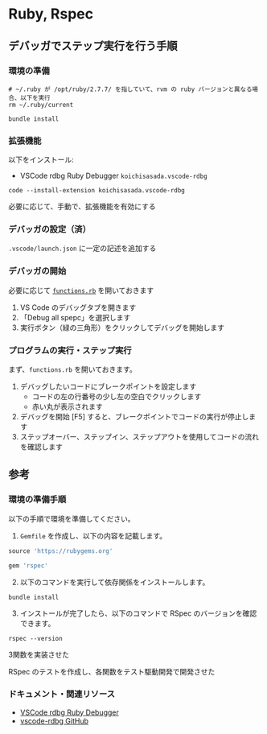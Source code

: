 # Ruby, Rspec

## デバッガでステップ実行を行う手順

### 環境の準備

```shell
# ~/.ruby が /opt/ruby/2.7.7/ を指していて、rvm の ruby バージョンと異なる場合、以下を実行
rm ~/.ruby/current

bundle install
```

### 拡張機能

以下をインストール:

- VSCode rdbg Ruby Debugger `koichisasada.vscode-rdbg`

```shell
code --install-extension koichisasada.vscode-rdbg
```

必要に応じて、手動で、拡張機能を有効にする

### デバッガの設定（済）

`.vscode/launch.json` に一定の記述を追加する

### デバッガの開始

必要に応じて [`functions.rb`](functions.rb) を開いておきます

1. VS Code のデバッグタブを開きます
2. 「Debug all spepc」を選択します
3. 実行ボタン（緑の三角形）をクリックしてデバッグを開始します

### プログラムの実行・ステップ実行

まず、`functions.rb` を開いておきます。

1. デバッグしたいコードにブレークポイントを設定します
    - コードの左の行番号の少し左の空白でクリックします
    - 赤い丸が表示されます
2. デバッグを開始 [F5] すると、ブレークポイントでコードの実行が停止します
3. ステップオーバー、ステップイン、ステップアウトを使用してコードの流れを確認します

## 参考

### 環境の準備手順

以下の手順で環境を準備してください。

1. `Gemfile` を作成し、以下の内容を記載します。

```ruby
source 'https://rubygems.org'

gem 'rspec'

```

2. 以下のコマンドを実行して依存関係をインストールします。

```shell
bundle install
```

3. インストールが完了したら、以下のコマンドで RSpec のバージョンを確認できます。

```shell
rspec --version
```

3関数を実装させた

RSpec のテストを作成し、各関数をテスト駆動開発で開発させた

### ドキュメント・関連リソース

- [VSCode rdbg Ruby Debugger](https://marketplace.visualstudio.com/items?itemName=KoichiSasada.vscode-rdbg)
- [vscode-rdbg GitHub](https://github.com/ruby/vscode-rdbg)
